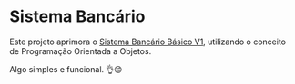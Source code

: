 # Sistema Bancário

Este projeto aprimora o [Sistema Bancário Básico V1](), utilizando o conceito de Programação Orientada a Objetos.

Algo simples e funcional. 👌😊
